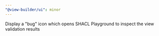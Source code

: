 ```yaml
---
"@view-builder/ui": minor
---
```


Display a "bug" icon which opens SHACL Playground to inspect the view validation results
